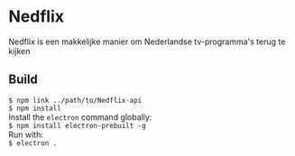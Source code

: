 # Nedflix
Nedflix is een makkelijke manier om Nederlandse tv-programma's terug te kijken

## Build
`` $ npm link ../path/to/Nedflix-api ``  
`` $ npm install ``  
Install the `electron` command globally:  
`` $ npm install electron-prebuilt -g ``  
Run with:  
`` $ electron . ``  
